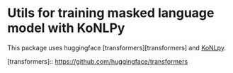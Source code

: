 # Utils for training masked language model with KoNLPy

This package uses huggingface [transformers][transformers] and [KoNLpy][konlpy].


[konlpy]: https://konlpy.org/en/latest/
[transformers]:: https://github.com/huggingface/transformers
